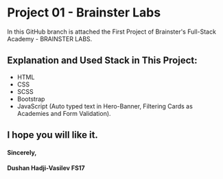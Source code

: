 # Project 01 - Brainster Labs

In this GitHub branch is attached the First Project of Brainster's Full-Stack Academy - BRAINSTER LABS.

## Explanation and Used Stack in This Project:

- HTML
- CSS
- SCSS
- Bootstrap
- JavaScript (Auto typed text in Hero-Banner, Filtering Cards as Academies and Form Validation).

## I hope you will like it.

#### Sincerely,

#### Dushan Hadji-Vasilev FS17
